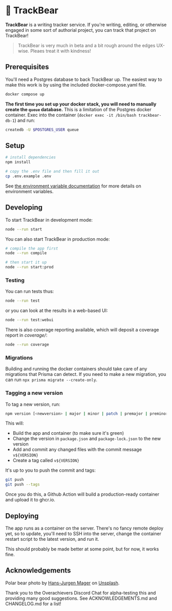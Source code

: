 # 🐻 TrackBear

**TrackBear** is a writing tracker service. If you're writing, editing, or otherwise engaged in some sort of authorial project, you can track that project on TrackBear!

> TrackBear is very much in beta and a bit rough around the edges UX-wise. Pleaes treat it with kindness!

## Prerequisites

You'll need a Postgres database to back TrackBear up. The easiest way to make this work is by using the included docker-compose.yaml file.

```sh
docker compose up
```

**The first time you set up your docker stack, you will need to manually create the `queue` database.** This is a limitation of the Postgres docker container. Exec into the container (`docker exec -it /bin/bash trackbear-db-1`) and run:

```sh
createdb -U $POSTGRES_USER queue
```

## Setup

```sh
# install dependencies
npm install

# copy the .env file and then fill it out
cp .env.example .env
```

See [the environment variable documentation](./docs/env.md) for more details on environment variables.

## Developing

To start TrackBear in development mode:

```sh
node --run start
```

You can also start TrackBear in production mode:

```sh
# compile the app first
node --run compile

# then start it up
node --run start:prod
```

### Testing

You can run tests thus:

```sh
node --run test
```

or you can look at the results in a web-based UI:

```sh
node --run test:webui
```

There is also coverage reporting available, which will deposit a coverage report in _coverage/_:

```sh
node --run coverage
```

### Migrations

Building and running the docker containers should take care of any migrations that Prisma can detect. If you need to make a new migration, you can run `npx prisma migrate --create-only`.

### Tagging a new version

To tag a new version, run:

```sh
npm version [<newversion> | major | minor | patch | premajor | preminor | prepatch | prerelease]
```

This will:

- Build the app and container (to make sure it's green)
- Change the version in `package.json` and `package-lock.json` to the new version
- Add and commit any changed files with the commit message `v${VERSION}`
- Create a tag called `v${VERSION}`

It's up to you to push the commit and tags:

```sh
git push
git push --tags
```

Once you do this, a Github Action will build a production-ready container and upload it to ghcr.io.

## Deploying

The app runs as a container on the server. There's no fancy remote deploy yet, so to update, you'll need to SSH into the server, change the container restart script to the latest version, and run it.

This should probably be made better at some point, but for now, it works fine.

## Acknowledgements

Polar bear photo by <a href="https://unsplash.com/@hansjurgen007?utm_content=creditCopyText&utm_medium=referral&utm_source=unsplash">Hans-Jurgen Mager</a> on <a href="https://unsplash.com/photos/polar-bear-on-snow-covered-ground-during-daytime-qQWV91TTBrE?utm_content=creditCopyText&utm_medium=referral&utm_source=unsplash">Unsplash</a>.

Thank you to the Overachievers Discord Chat for alpha-testing this and providing many good suggestions. See ACKNOWLEDGEMENTS.md and CHANGELOG.md for a list!
